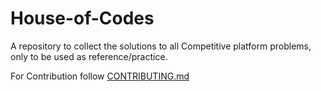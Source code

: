 # House-of-Codes
A repository to collect the solutions to all Competitive platform problems, only to be used as reference/practice.

For Contribution follow [CONTRIBUTING.md](https://github.com/thepurpleowl/House-of-Codes/blob/master/CONTRIBUTING.md)

